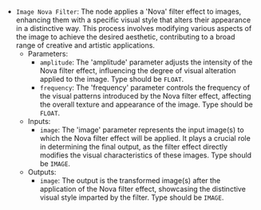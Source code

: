- `Image Nova Filter`: The node applies a 'Nova' filter effect to images, enhancing them with a specific visual style that alters their appearance in a distinctive way. This process involves modifying various aspects of the image to achieve the desired aesthetic, contributing to a broad range of creative and artistic applications.
    - Parameters:
        - `amplitude`: The 'amplitude' parameter adjusts the intensity of the Nova filter effect, influencing the degree of visual alteration applied to the image. Type should be `FLOAT`.
        - `frequency`: The 'frequency' parameter controls the frequency of the visual patterns introduced by the Nova filter effect, affecting the overall texture and appearance of the image. Type should be `FLOAT`.
    - Inputs:
        - `image`: The 'image' parameter represents the input image(s) to which the Nova filter effect will be applied. It plays a crucial role in determining the final output, as the filter effect directly modifies the visual characteristics of these images. Type should be `IMAGE`.
    - Outputs:
        - `image`: The output is the transformed image(s) after the application of the Nova filter effect, showcasing the distinctive visual style imparted by the filter. Type should be `IMAGE`.
